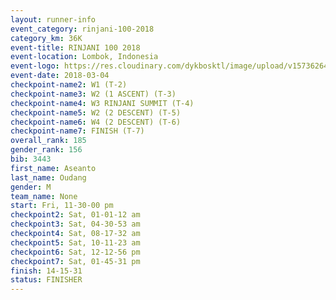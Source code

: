 ```yaml
---
layout: runner-info 
event_category: rinjani-100-2018 
category_km: 36K 
event-title: RINJANI 100 2018 
event-location: Lombok, Indonesia 
event-logo: https://res.cloudinary.com/dykbosktl/image/upload/v1573626435/Logo/Rinjani_eoufbh.png 
event-date: 2018-03-04 
checkpoint-name2: W1 (T-2) 
checkpoint-name3: W2 (1 ASCENT) (T-3) 
checkpoint-name4: W3 RINJANI SUMMIT (T-4) 
checkpoint-name5: W2 (2 DESCENT) (T-5) 
checkpoint-name6: W4 (2 DESCENT) (T-6) 
checkpoint-name7: FINISH (T-7) 
overall_rank: 185
gender_rank: 156
bib: 3443
first_name: Aseanto
last_name: Oudang
gender: M
team_name: None
start: Fri, 11-30-00 pm
checkpoint2: Sat, 01-01-12 am
checkpoint3: Sat, 04-30-53 am
checkpoint4: Sat, 08-17-32 am
checkpoint5: Sat, 10-11-23 am
checkpoint6: Sat, 12-12-56 pm
checkpoint7: Sat, 01-45-31 pm
finish: 14-15-31
status: FINISHER
---
```

